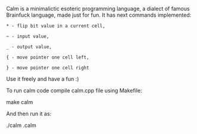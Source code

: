 Calm is a minimalictic esoteric programming language, a dialect of famous Brainfuck language, made just for fun. It has next commands implemented:
    
    * - flip bit value in a current cell,

    ~ - input value,
    
    _ - output value,

    { - move pointer one cell left,

    } - move pointer one cell right

Use it freely and have a fun :)



To run calm code compile calm.cpp file using Makefile:

make calm

And then run it as:

./calm <file>.calm
